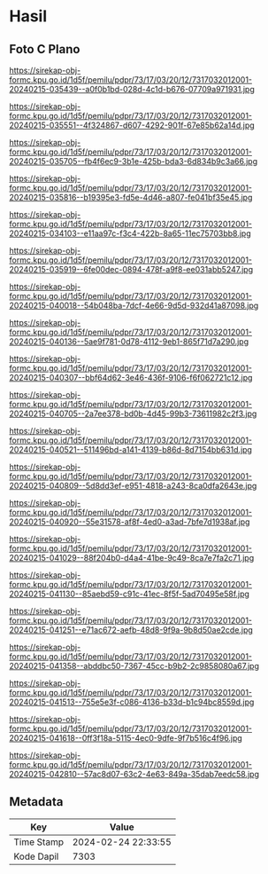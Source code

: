 # Hasil

## Foto C Plano

https://sirekap-obj-formc.kpu.go.id/1d5f/pemilu/pdpr/73/17/03/20/12/7317032012001-20240215-035439--a0f0b1bd-028d-4c1d-b676-07709a971931.jpg

https://sirekap-obj-formc.kpu.go.id/1d5f/pemilu/pdpr/73/17/03/20/12/7317032012001-20240215-035551--4f324867-d607-4292-901f-67e85b62a14d.jpg

https://sirekap-obj-formc.kpu.go.id/1d5f/pemilu/pdpr/73/17/03/20/12/7317032012001-20240215-035705--fb4f6ec9-3b1e-425b-bda3-6d834b9c3a66.jpg

https://sirekap-obj-formc.kpu.go.id/1d5f/pemilu/pdpr/73/17/03/20/12/7317032012001-20240215-035816--b19395e3-fd5e-4d46-a807-fe041bf35e45.jpg

https://sirekap-obj-formc.kpu.go.id/1d5f/pemilu/pdpr/73/17/03/20/12/7317032012001-20240215-034103--e11aa97c-f3c4-422b-8a65-11ec75703bb8.jpg

https://sirekap-obj-formc.kpu.go.id/1d5f/pemilu/pdpr/73/17/03/20/12/7317032012001-20240215-035919--6fe00dec-0894-478f-a9f8-ee031abb5247.jpg

https://sirekap-obj-formc.kpu.go.id/1d5f/pemilu/pdpr/73/17/03/20/12/7317032012001-20240215-040018--54b048ba-7dcf-4e66-9d5d-932d41a87098.jpg

https://sirekap-obj-formc.kpu.go.id/1d5f/pemilu/pdpr/73/17/03/20/12/7317032012001-20240215-040136--5ae9f781-0d78-4112-9eb1-865f71d7a290.jpg

https://sirekap-obj-formc.kpu.go.id/1d5f/pemilu/pdpr/73/17/03/20/12/7317032012001-20240215-040307--bbf64d62-3e46-436f-9106-f6f062721c12.jpg

https://sirekap-obj-formc.kpu.go.id/1d5f/pemilu/pdpr/73/17/03/20/12/7317032012001-20240215-040705--2a7ee378-bd0b-4d45-99b3-73611982c2f3.jpg

https://sirekap-obj-formc.kpu.go.id/1d5f/pemilu/pdpr/73/17/03/20/12/7317032012001-20240215-040521--511496bd-a141-4139-b86d-8d7154bb631d.jpg

https://sirekap-obj-formc.kpu.go.id/1d5f/pemilu/pdpr/73/17/03/20/12/7317032012001-20240215-040809--5d8dd3ef-e951-4818-a243-8ca0dfa2643e.jpg

https://sirekap-obj-formc.kpu.go.id/1d5f/pemilu/pdpr/73/17/03/20/12/7317032012001-20240215-040920--55e31578-af8f-4ed0-a3ad-7bfe7d1938af.jpg

https://sirekap-obj-formc.kpu.go.id/1d5f/pemilu/pdpr/73/17/03/20/12/7317032012001-20240215-041029--88f204b0-d4a4-41be-9c49-8ca7e7fa2c71.jpg

https://sirekap-obj-formc.kpu.go.id/1d5f/pemilu/pdpr/73/17/03/20/12/7317032012001-20240215-041130--85aebd59-c91c-41ec-8f5f-5ad70495e58f.jpg

https://sirekap-obj-formc.kpu.go.id/1d5f/pemilu/pdpr/73/17/03/20/12/7317032012001-20240215-041251--e71ac672-aefb-48d8-9f9a-9b8d50ae2cde.jpg

https://sirekap-obj-formc.kpu.go.id/1d5f/pemilu/pdpr/73/17/03/20/12/7317032012001-20240215-041358--abddbc50-7367-45cc-b9b2-2c9858080a67.jpg

https://sirekap-obj-formc.kpu.go.id/1d5f/pemilu/pdpr/73/17/03/20/12/7317032012001-20240215-041513--755e5e3f-c086-4136-b33d-b1c94bc8559d.jpg

https://sirekap-obj-formc.kpu.go.id/1d5f/pemilu/pdpr/73/17/03/20/12/7317032012001-20240215-041618--0ff3f18a-5115-4ec0-9dfe-9f7b516c4f96.jpg

https://sirekap-obj-formc.kpu.go.id/1d5f/pemilu/pdpr/73/17/03/20/12/7317032012001-20240215-042810--57ac8d07-63c2-4e63-849a-35dab7eedc58.jpg


## Metadata

| Key        | Value               |
| ---------- | ------------------- |
| Time Stamp | 2024-02-24 22:33:55 |
| Kode Dapil | 7303                |




